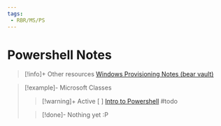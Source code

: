 ```yaml
---
tags:
 - RBR/MS/PS
---
```

# Powershell Notes

> [!info]+ Other resources
> [Windows Provisioning Notes (bear vault)](obsidian://open?vault=.bear&file=lens%2FREADME)

> [!example]- Microsoft Classes
> > [!warning]+ Active
> > [ ] [Intro to Powershell](https://learn.microsoft.com/en-us/training/modules/introduction-to-powershell/)
> > #todo 
> 
> > [!done]-
> > Nothing yet :P